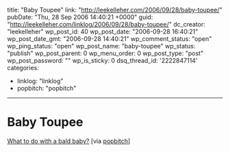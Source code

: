 title: "Baby Toupee"
link: "http://leekelleher.com/2006/09/28/baby-toupee/"
pubDate: "Thu, 28 Sep 2006 14:40:21 +0000"
guid: "http://leekelleher.com/linklog/2006/09/28/baby-toupee/"
dc_creator: "leekelleher"
wp_post_id: 40
wp_post_date: "2006-09-28 16:40:21"
wp_post_date_gmt: "2006-09-28 14:40:21"
wp_comment_status: "open"
wp_ping_status: "open"
wp_post_name: "baby-toupee"
wp_status: "publish"
wp_post_parent: 0
wp_menu_order: 0
wp_post_type: "post"
wp_post_password: ""
wp_is_sticky: 0
dsq_thread_id: '2222847114'
categories:
  - linklog: "linklog"
  - popbitch: "popbitch"

---

# Baby Toupee

<a href="http://www.babytoupee.com/" >What to do with a bald baby?</a> [via <a href="http://www.popbitch.com/">popbitch</a>]